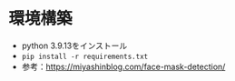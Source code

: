 # 環境構築
- python 3.9.13をインストール
- `pip install -r requirements.txt`
- 参考：https://miyashinblog.com/face-mask-detection/